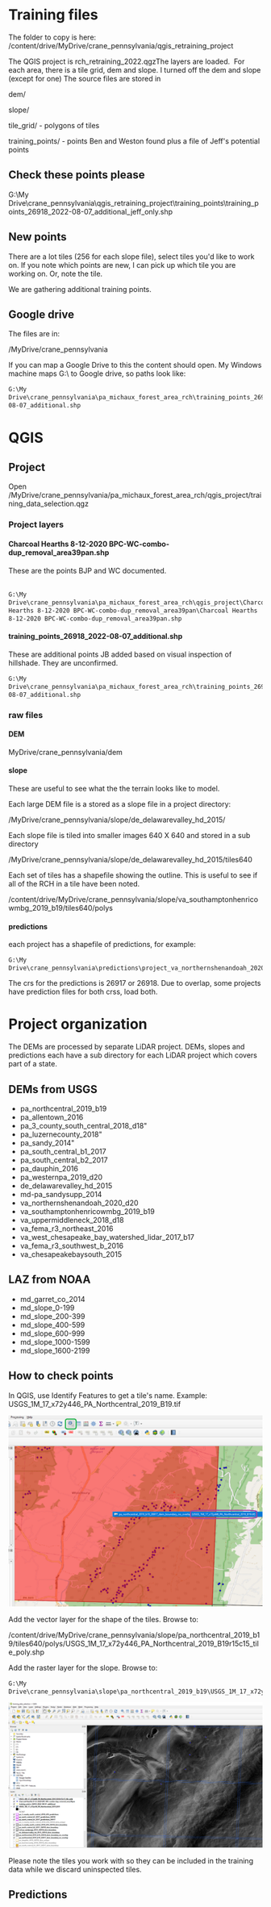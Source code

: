 # Training files

The folder to copy is here:
/content/drive/MyDrive/crane_pennsylvania/qgis_retraining_project

The QGIS project is rch_retraining_2022.qgzThe layers are loaded.  For each area, there is a tile grid, dem and slope. I turned off the dem and slope (except for one)
The source files are stored in

dem/

slope/

tile_grid/ - polygons of tiles

training_points/ - points Ben and Weston found plus a file of Jeff's potential points

## Check these points please

G:\My Drive\crane_pennsylvania\qgis_retraining_project\training_points\training_points_26918_2022-08-07_additional_jeff_only.shp

## New points

There are a lot tiles (256 for each slope file), select tiles you'd like to work on.  If you note which points are new, I can pick up which tile you are working on. Or, note the tile.

We are gathering additional training points.

## Google drive
The files are in:

/MyDrive/crane_pennsylvania

If you can map a Google Drive to this the content should open.  My Windows machine maps G:\ to Google drive, so paths look like:

```
G:\My Drive\crane_pennsylvania\pa_michaux_forest_area_rch\training_points_26918_2022-08-07_additional.shp
```

# QGIS
## Project
Open
/MyDrive/crane_pennsylvania/pa_michaux_forest_area_rch/qgis_project/training_data_selection.qgz

### Project layers

#### Charcoal Hearths 8-12-2020 BPC-WC-combo-dup_removal_area39pan.shp
These are the points BJP and WC documented.
```

G:\My Drive\crane_pennsylvania\pa_michaux_forest_area_rch\qgis_project\Charcoal Hearths 8-12-2020 BPC-WC-combo-dup_removal_area39pan\Charcoal Hearths 8-12-2020 BPC-WC-combo-dup_removal_area39pan.shp

```


#### training_points_26918_2022-08-07_additional.shp
These are additional points JB added based on visual inspection of hillshade. They are unconfirmed.
```
G:\My Drive\crane_pennsylvania\pa_michaux_forest_area_rch\training_points_26918_2022-08-07_additional.shp
```

### raw files
#### DEM
MyDrive/crane_pennsylvania/dem

#### slope
These are useful to see what the the terrain looks like to model.

Each large DEM file is a stored as a slope file in a project directory:

/MyDrive/crane_pennsylvania/slope/de_delawarevalley_hd_2015/

Each slope file is tiled into smaller images 640 X 640 and stored in a sub directory 

/MyDrive/crane_pennsylvania/slope/de_delawarevalley_hd_2015/tiles640

Each set of tiles has a shapefile showing the outline.  This is useful to see if all of the RCH in a tile have been noted.

/content/drive/MyDrive/crane_pennsylvania/slope/va_southamptonhenricowmbg_2019_b19/tiles640/polys

#### predictions

each project has a shapefile of predictions, for example:

```
G:\My Drive\crane_pennsylvania\predictions\project_va_northernshenandoah_2020_d20\va_northernshenandoah_2020_d20_predictions_26917.shp
```

The crs for the predictions is 26917 or 26918.  Due to overlap, some projects have prediction files for both crss, load both.

# Project organization
The DEMs are processed by separate LiDAR project. DEMs, slopes and predictions each have a sub directory for each LiDAR project which covers part of a state.

## DEMs from USGS
+ pa_northcentral_2019_b19
+ pa_allentown_2016
+ pa_3_county_south_central_2018_d18"
+ pa_luzernecounty_2018"
+ pa_sandy_2014"
+ pa_south_central_b1_2017
+ pa_south_central_b2_2017
+ pa_dauphin_2016
+ pa_westernpa_2019_d20
+ de_delawarevalley_hd_2015
+ md-pa_sandysupp_2014
+ va_northernshenandoah_2020_d20
+ va_southamptonhenricowmbg_2019_b19
+ va_uppermiddleneck_2018_d18
+ va_fema_r3_northeast_2016
+ va_west_chesapeake_bay_watershed_lidar_2017_b17
+ va_fema_r3_southwest_b_2016
+ va_chesapeakebaysouth_2015

## LAZ from NOAA
+ md_garret_co_2014
+ md_slope_0-199
+ md_slope_200-399
+ md_slope_400-599
+ md_slope_600-999
+ md_slope_1000-1599
+ md_slope_1600-2199

## How to check points

In QGIS, use Identify Features to get a tile's name.  Example: USGS_1M_17_x72y446_PA_Northcentral_2019_B19.tif

![QGIS select tile, get its name](re_train_instruction_1.png "Select tile to find its name.")

Add the vector layer for the shape of the tiles.  Browse to: 

/content/drive/MyDrive/crane_pennsylvania/slope/pa_northcentral_2019_b19/tiles640/polys/USGS_1M_17_x72y446_PA_Northcentral_2019_B19r15c15_tile_poly.shp

Add the raster layer for the slope. Browse to:

```
G:\My Drive\crane_pennsylvania\slope\pa_northcentral_2019_b19\USGS_1M_17_x72y446_PA_Northcentral_2019_B19.tif

```

![QGIS identify additional points](re_train_instruction_2.png "Examine tiles to see if there are additional RCH inside a tile along with previously identified points.")

Please note the tiles you work with so they can be included in the training data while we discard uninspected tiles.

## Predictions
